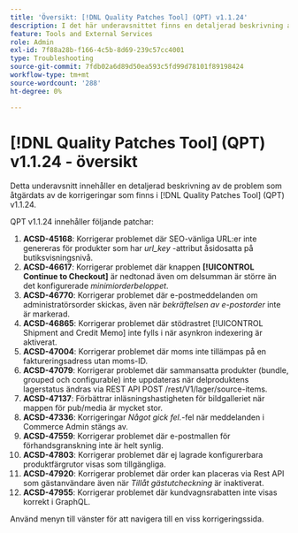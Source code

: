 ```yaml
---
title: 'Översikt: [!DNL Quality Patches Tool] (QPT) v1.1.24'
description: I det här underavsnittet finns en detaljerad beskrivning av de problem som åtgärdats av de korrigeringar som finns i  [!DNL Quality Patches Tool] (QPT) v1.1.24.
feature: Tools and External Services
role: Admin
exl-id: 7f88a28b-f166-4c5b-8d69-239c57cc4001
type: Troubleshooting
source-git-commit: 7fdb02a6d89d50ea593c5fd99d78101f89198424
workflow-type: tm+mt
source-wordcount: '288'
ht-degree: 0%

---
```


# [!DNL Quality Patches Tool] (QPT) v1.1.24 - översikt

Detta underavsnitt innehåller en detaljerad beskrivning av de problem som åtgärdats av de korrigeringar som finns i [!DNL Quality Patches Tool] (QPT) v1.1.24.

QPT v1.1.24 innehåller följande patchar:

1. **ACSD-45168**: Korrigerar problemet där SEO-vänliga URL:er inte genereras för produkter som har *url_key* -attribut åsidosatta på butiksvisningsnivå.
1. **ACSD-46617**: Korrigerar problemet där knappen **[!UICONTROL Continue to Checkout]** är nedtonad även om delsumman är större än det konfigurerade *minimiorderbeloppet*.
1. **ACSD-46770**: Korrigerar problemet där e-postmeddelanden om administratörsorder skickas, även när *bekräftelsen av e-postorder* inte är markerad.
1. **ACSD-46865**: Korrigerar problemet där stödrastret [!UICONTROL Shipment and Credit Memo] inte fylls i när asynkron indexering är aktiverat.
1. **ACSD-47004**: Korrigerar problemet där moms inte tillämpas på en faktureringsadress utan moms-ID.
1. **ACSD-47079**: Korrigerar problemet där sammansatta produkter (bundle, grouped och configurable) inte uppdateras när delproduktens lagerstatus ändras via REST API POST /rest/V1/lager/source-items.
1. **ACSD-47137**: Förbättrar inläsningshastigheten för bildgalleriet när mappen för pub/media är mycket stor.
1. **ACSD-47336**: Korrigeringar *Något gick fel.*-fel när meddelanden i Commerce Admin stängs av.
1. **ACSD-47559**: Korrigerar problemet där e-postmallen för förhandsgranskning inte är helt synlig.
1. **ACSD-47803**: Korrigerar problemet där ej lagrade konfigurerbara produktfärgrutor visas som tillgängliga.
1. **ACSD-47920**: Korrigerar problemet där order kan placeras via Rest API som gästanvändare även när *Tillåt gästutcheckning* är inaktiverat.
1. **ACSD-47955**: Korrigerar problemet där kundvagnsrabatten inte visas korrekt i GraphQL.

Använd menyn till vänster för att navigera till en viss korrigeringssida.
